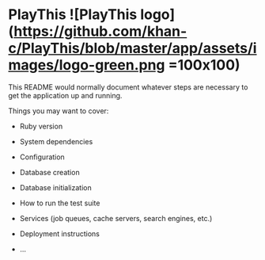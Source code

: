 # PlayThis ![PlayThis logo](https://github.com/khan-c/PlayThis/blob/master/app/assets/images/logo-green.png =100x100)


This README would normally document whatever steps are necessary to get the
application up and running.

Things you may want to cover:

* Ruby version

* System dependencies

* Configuration

* Database creation

* Database initialization

* How to run the test suite

* Services (job queues, cache servers, search engines, etc.)

* Deployment instructions

* ...
